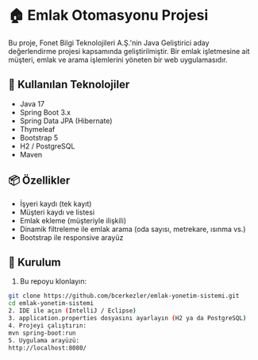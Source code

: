 # 🏠 Emlak Otomasyonu Projesi

Bu proje, Fonet Bilgi Teknolojileri A.Ş.'nin Java Geliştirici aday değerlendirme projesi kapsamında geliştirilmiştir. Bir emlak işletmesine ait müşteri, emlak ve arama işlemlerini yöneten bir web uygulamasıdır.

## 🚀 Kullanılan Teknolojiler

- Java 17
- Spring Boot 3.x
- Spring Data JPA (Hibernate)
- Thymeleaf
- Bootstrap 5
- H2 / PostgreSQL
- Maven

## 📦 Özellikler

- İşyeri kaydı (tek kayıt)
- Müşteri kaydı ve listesi
- Emlak ekleme (müşteriyle ilişkili)
- Dinamik filtreleme ile emlak arama (oda sayısı, metrekare, ısınma vs.)
- Bootstrap ile responsive arayüz

## 🧪 Kurulum

1. Bu repoyu klonlayın:
```bash
git clone https://github.com/bcerkezler/emlak-yonetim-sistemi.git
cd emlak-yonetim-sistemi
2. IDE ile açın (IntelliJ / Eclipse)
3. application.properties dosyasını ayarlayın (H2 ya da PostgreSQL)
4. Projeyi çalıştırın:
mvn spring-boot:run
5. Uygulama arayüzü:
http://localhost:8080/
